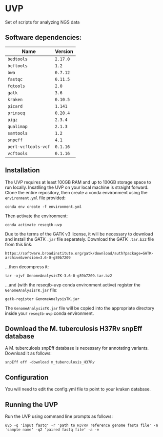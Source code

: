 # UVP

Set of scripts for analyzing NGS data

## Software dependencies:

| Name                | Version   |
|---------------------|-----------|
| `bedtools`          | `2.17.0`  |
| `bcftools`          | `1.2`     |
| `bwa`               | `0.7.12`  |
| `fastqc`            | `0.11.5`  |
| `fqtools`           | `2.0`     |
| `gatk`              | `3.6`     |
| `kraken`            | `0.10.5`  |
| `picard`            | `1.141`   |
| `prinseq`           | `0.20.4`  |
| `pigz`              | `2.3.4`   |
| `qualimap`          | `2.1.3`   |
| `samtools`          | `1.2`     |
| `snpeff`            | `4.1`     |
| `perl-vcftools-vcf` | `0.1.16`  | 
| `vcftools`          | `0.1.16`  |

## Installation

The UVP requires at least 100GB RAM and up to 100GB storage space to run locally. Insatlling the UVP on your local machine is straight forward. Clone the entire repository, then create a conda environment using the `environment.yml` file provided:

```
conda env create -f environment.yml
```

Then activate the environment:

```
conda activate reseqtb-uvp
```

Due to the terms of the GATK v3 license, it will be necessary to download and install the GATK `.jar` file separately. Download the GATK `.tar.bz2` file from this link:

```
https://software.broadinstitute.org/gatk/download/auth?package=GATK-archive&version=3.6-0-g89b7209
```

...then decompress it:

```
tar -xjvf GenomeAnalysisTK-3.6-0-g89b7209.tar.bz2 
```

...and (with the reseqtb-uvp conda environment active) register the `GenomeAnalysisTK.jar` file:

```
gatk-register GenomeAnalysisTK.jar
```

The `GenomeAnalysisTK.jar` file will be copied into the appropriate directory inside your `reseqtb-uvp` conda environment.

## Download the M. tuberculosis H37Rv snpEff database

A M. tuberculosis snpEff database is necessary for annotating variants. Download it as follows:

```
snpEff eff -download m_tuberculosis_H37Rv
```

## Configuration

You will need to edit the config.yml file to point to your kraken database.

## Running the UVP

Run the UVP using command line prompts as follows:

```
uvp -q 'input fastq' -r 'path to H37Rv reference genome fasta file' -n 'sample name' -q2 'paired fastq file' -a -v 
```
